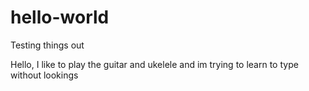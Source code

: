 # hello-world
Testing things out

Hello, I like to play the guitar and ukelele and im trying to learn to type without lookings

